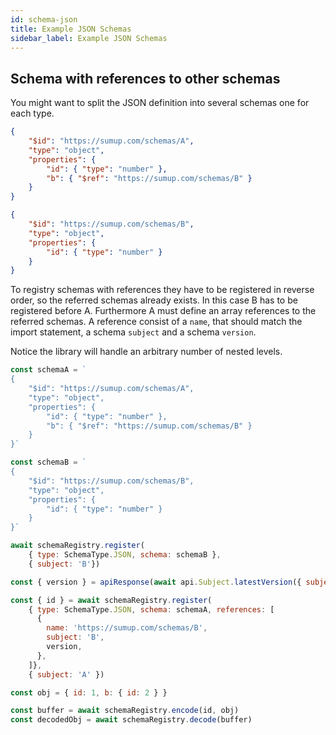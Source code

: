 ```yaml
---
id: schema-json
title: Example JSON Schemas
sidebar_label: Example JSON Schemas
---
```


## Schema with references to other schemas

You might want to split the JSON definition into several schemas one for each type.

```JSON
{
	"$id": "https://sumup.com/schemas/A",
	"type": "object",
	"properties": {
		"id": { "type": "number" },
		"b": { "$ref": "https://sumup.com/schemas/B" }
	}
}
```

```JSON
{
	"$id": "https://sumup.com/schemas/B",
	"type": "object",
	"properties": {
		"id": { "type": "number" }
	}
}
```

To registry schemas with references they have to be registered in reverse order, so the referred schemas already exists. In this case B has to be registered before A. Furthermore A must define an array references to the referred schemas. A reference consist of a `name`, that should match the import statement, a schema `subject` and a schema `version`.

Notice the library will handle an arbitrary number of nested levels.

```js
const schemaA = `
{
	"$id": "https://sumup.com/schemas/A",
	"type": "object",
	"properties": {
		"id": { "type": "number" },
		"b": { "$ref": "https://sumup.com/schemas/B" }
	}
}`

const schemaB = `
{
	"$id": "https://sumup.com/schemas/B",
	"type": "object",
	"properties": {
		"id": { "type": "number" }
	}
}`

await schemaRegistry.register(
	{ type: SchemaType.JSON, schema: schemaB },
	{ subject: 'B'})

const { version } = apiResponse(await api.Subject.latestVersion({ subject: 'B' }))

const { id } = await schemaRegistry.register(
	{ type: SchemaType.JSON, schema: schemaA, references: [
      {
        name: 'https://sumup.com/schemas/B',
        subject: 'B',
        version,
      },
    ]},
	{ subject: 'A' })

const obj = { id: 1, b: { id: 2 } }

const buffer = await schemaRegistry.encode(id, obj)
const decodedObj = await schemaRegistry.decode(buffer)
```
